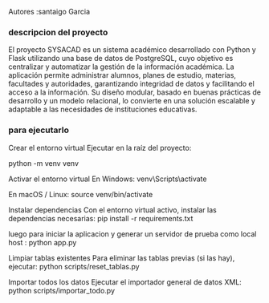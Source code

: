 Autores :santaigo Garcia

### descripcion del proyecto ###

El proyecto SYSACAD es un sistema académico desarrollado con Python y Flask utilizando una base de datos de PostgreSQL, cuyo objetivo es centralizar y automatizar la gestión de la información académica. La aplicación permite administrar alumnos, planes de estudio, materias, facultades y autoridades, garantizando integridad de datos y facilitando el acceso a la información. Su diseño modular, basado en buenas prácticas de desarrollo y un modelo relacional, lo convierte en una solución escalable y adaptable a las necesidades de instituciones educativas.


### para ejecutarlo ###
Crear el entorno virtual
Ejecutar en la raíz del proyecto:

python -m venv venv

Activar el entorno virtual
En Windows:
venv\Scripts\activate

En macOS / Linux:
source venv/bin/activate

Instalar dependencias
Con el entorno virtual activo, instalar las dependencias necesarias:
pip install -r requirements.txt

luego para iniciar la aplicacion y generar un servidor de prueba como local host :
python app.py

Limpiar tablas existentes
Para eliminar las tablas previas (si las hay), ejecutar:
python scripts/reset_tablas.py

Importar todos los datos
Ejecutar el importador general de datos XML:
python scripts/importar_todo.py
